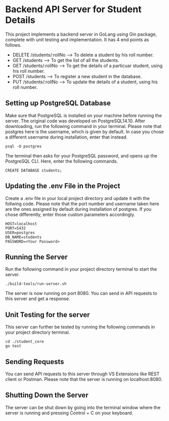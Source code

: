 # Backend API Server for Student Details

This project implements a backend server in GoLang using Gin package, complete with unit testing and implementation. It has 4 end points as follows.

* DELETE   /students/:rollNo   --> To delete a student by his roll number.
* GET      /students           --> To get the list of all the students.
* GET      /students/:rollNo   --> To get the details of a particuar student, using his roll number.
* POST     /students           --> To register a new student in the database.
* PUT      /students/:rollNo   --> To update the details of a student, using his roll number.

## Setting up PostgreSQL Database

Make sure that PostgreSQL is installed on your machine before running the server. The original code was developed on PostgreSQL14.10. After downloading, run the following command in your terminal. Please note that postgres here is the username, which is given by default. In case you chose a different username during installation, enter that instead.

```terminal
psql -U postgres
```

The terminal then asks for your PostgreSQL password, and opens up the PostgreSQL CLI. Here, enter the following commands.

```postgresql cli
CREATE DATABASE students;
```

## Updating the .env File in the Project

Create a .env file in your local project directory and update it with the follwing code. Please note that the port number and username taken here are the ones assigned by default during installation of postgres. If you chose differently, enter those custom parameters accordingly.

```.env
HOST=localhost
PORT=5432
USER=postgres
DB_NAME=students
PASSWORD=<Your Password>
```

## Running the Server

Run the following command in your project directory terminal to start the server.

```terminal
./build-tools/run-server.sh
```

The server is now running on port 8080. You can send in API requests to this server and get a response. 

## Unit Testing for the server

This server can further be tested by running the following commands in your project directory terminal.

```terminal
cd ./student_core
go test
```

## Sending Requests

You can send API requests to this server through VS Extensions like REST client or Postman. Please note that the server is running on localhost:8080.

## Shutting Down the Server

The server can be shut down by going into the terminal window where the server is running and pressing Control + C on your keyboard.